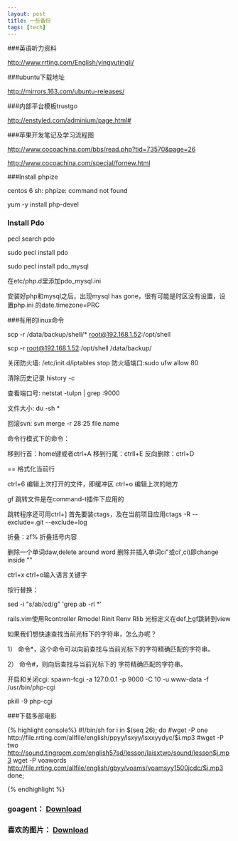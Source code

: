 ```yaml
---
layout: post
title: 一些备份
tags: [tech]
---
```


###英语听力资料

http://www.rrting.com/English/yingyutingli/


###ubuntu下载地址

http://mirrors.163.com/ubuntu-releases/

###内部平台模板trustgo

http://enstyled.com/adminium/page.html#

###苹果开发笔记及学习流程图

http://www.cocoachina.com/bbs/read.php?tid=73570&page=26

http://www.cocoachina.com/special/fornew.html

###Install phpize

centos 6 sh: phpize: command not found

yum -y install php-devel


### Install Pdo

pecl search pdo

sudo pecl install pdo

sudo pecl install pdo_mysql

在etc/php.d里添加pdo_mysql.ini


安装好php和mysql之后，出现mysql has gone，很有可能是时区没有设置，设置php.ini 的date.timezone=PRC 


###有用的linux命令

scp -r /data/backup/shell/* root@192.168.1.52:/opt/shell

scp -r root@192.168.1.52:/opt/shell /data/backup/

关闭防火墙: /etc/init.d/iptables stop
防火墙端口:sudo ufw allow 80

清除历史记录 history -c 

查看端口号:    netstat -tulpn | grep :9000

文件大小: du -sh *

回滚svn:
svn merge -r 28:25 file.name


命令行模式下的命令：

移到行首：home键或者ctrl+A
移到行尾：ctrll+E
反向删除：ctrl+D

== 格式化当前行


ctrl+6 编辑上次打开的文件，即缓冲区
ctrl+o 编辑上次的地方

gf 跳转文件是在command-t插件下应用的

跳转程序还可用ctrl+] 
首先要装ctags，及在当前项目应用ctags -R --exclude=.git --exclude=log

折叠：zf% 折叠括号内容

删除一个单词daw,delete around word
删除并插入单词ci"或ci',ci)即change inside ""

ctrl+x ctrl+o输入语言关键字

按行替换：

sed -i "s/ab/cd/g" 'grep ab -rl *'

rails.vim使用Rcontroller Rmodel Rinit Renv Rlib
光标定义在def上gf跳转到view


如果我们想快速查找当前光标下的字符串，怎么办呢？

1） 命令*，这个命令可以向前查找与当前光标下的字符精确匹配的字符串。

2） 命令#，则向后查找与当前光标下的 字符精确匹配的字符串。


开启和关闭cgi:
spawn-fcgi -a 127.0.0.1 -p 9000 -C 10 -u www-data -f /usr/bin/php-cgi

pkill -9 php-cgi

###下载多部电影

{% highlight console%}
#!/bin/sh
for i in $(seq 26); do
#wget -P one http://file.rrting.com/allfile/english/ppyy/lsxyy/lsxxyydyc/$i.mp3
#wget -P two http://sound.tingroom.com/english57sd/lesson/laisxtwo/sound/lesson$i.mp3 
wget -P voawords http://file.rrting.com/allfile/english/gbyy/voams/voamsyy1500jcdc/$i.mp3
done; 

{% endhighlight %}

### goagent： [Download](/upload/goagent.tar.gz)
### 喜欢的图片： [Download](/upload/pic.tar.gz)
